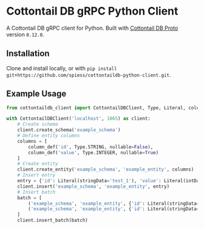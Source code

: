 # Cottontail DB gRPC Python Client

A Cottontail DB gRPC client for Python. Built with [Cottontail DB Proto](https://github.com/vitrivr/cottontaildb-proto)
version `0.12.0`.

## Installation

Clone and install locally, or with `pip install git+https://github.com/spiess/cottontaildb-python-client.git`.

## Example Usage

```python
from cottontaildb_client import CottontailDBClient, Type, Literal, column_def

with CottontailDBClient('localhost', 1865) as client:
    # Create schema
    client.create_schema('example_schema')
    # Define entity columns
    columns = [
        column_def('id', Type.STRING, nullable=False),
        column_def('value', Type.INTEGER, nullable=True)
    ]
    # Create entity
    client.create_entity('example_schema', 'example_entity', columns)
    # Insert entry
    entry = {'id': Literal(stringData='test_1'), 'value': Literal(intData=1)}
    client.insert('example_schema', 'example_entity', entry)
    # Insert batch
    batch = [
        ('example_schema', 'example_entity', {'id': Literal(stringData='test_10'), 'value': Literal(intData=10)}),
        ('example_schema', 'example_entity', {'id': Literal(stringData='test_20'), 'value': Literal(intData=20)})
    ]
    client.insert_batch(batch)
```
